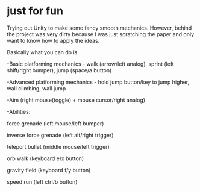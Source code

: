 # just for fun

Trying out Unity to make some fancy smooth mechanics. However, behind the project was very dirty because I was just scratching the paper and only want to know how to apply the ideas.

Basically what you can do is:

-Basic platforming mechanics - walk (arrow/left analog), sprint (left shift/right bumper), jump (space/a button)

-Advanced platforming mechanics - hold jump button/key to jump higher, wall climbing, wall jump

-Aim (right mouse(toggle) + mouse cursor/right analog)

-Abilities:

force grenade (left mouse/left bumper)

inverse force grenade (left alt/right trigger)

teleport bullet (middle mouse/left trigger)

orb walk (keyboard e/x button)

gravity field (keyboard f/y button)

speed run (left ctrl/b button)
